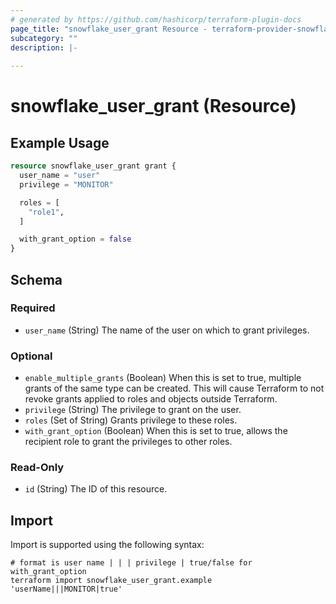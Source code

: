 ```yaml
---
# generated by https://github.com/hashicorp/terraform-plugin-docs
page_title: "snowflake_user_grant Resource - terraform-provider-snowflake"
subcategory: ""
description: |-
  
---
```


# snowflake_user_grant (Resource)



## Example Usage

```terraform
resource snowflake_user_grant grant {
  user_name = "user"
  privilege = "MONITOR"

  roles = [
    "role1",
  ]

  with_grant_option = false
}
```

<!-- schema generated by tfplugindocs -->
## Schema

### Required

- `user_name` (String) The name of the user on which to grant privileges.

### Optional

- `enable_multiple_grants` (Boolean) When this is set to true, multiple grants of the same type can be created. This will cause Terraform to not revoke grants applied to roles and objects outside Terraform.
- `privilege` (String) The privilege to grant on the user.
- `roles` (Set of String) Grants privilege to these roles.
- `with_grant_option` (Boolean) When this is set to true, allows the recipient role to grant the privileges to other roles.

### Read-Only

- `id` (String) The ID of this resource.

## Import

Import is supported using the following syntax:

```shell
# format is user name | | | privilege | true/false for with_grant_option
terraform import snowflake_user_grant.example 'userName|||MONITOR|true'
```
